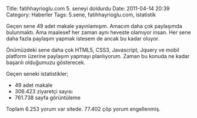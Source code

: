 Title: fatihhayrioglu.com 5. seneyi doldurdu
Date: 2011-04-14 20:39
Category: Haberler
Tags: 5.sene, fatihhayrioglu.com, istatistik

Geçen sene 49 adet makale yayınlamışım. Amacım daha çok paylaşımda
bulunmaktı. Ama maalesef her zaman aynı heveste olamıyor insan. Her sene
daha fazla paylaşım yapmak istesem de ancak bu kadar oluyor.

Önümüzdeki sene daha çok HTML5, CSS3, Javascript, Jquery ve mobil
platform üzerine paylaşım yapmayı planlıyorum. Zaman bu konuda ne kadar
başarılı olduğumuzu gösterecek.

Geçen seneki istatistikler;

-   49 adet makale
-   306.423 ziyaretçi sayısı
-   761.738 sayfa görüntüleme

Toplam 6.253 yorum var sitede. 77.402 çöp yorum engellenmiş.

</p>

